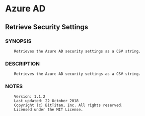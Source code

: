 # Azure AD
## Retrieve Security Settings
### SYNOPSIS
```
    Retrieves the Azure AD security settings as a CSV string.
```
### DESCRIPTION
```
    Retrieves the Azure AD security settings as a CSV string.
```
### NOTES
```
    Version: 1.1.2
    Last updated: 22 October 2018
    Copyright (c) BitTitan, Inc. All rights reserved.
    Licensed under the MIT License.
```

